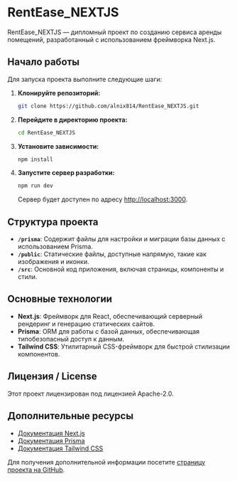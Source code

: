 # RentEase_NEXTJS

RentEase_NEXTJS — дипломный проект по созданию сервиса аренды помещений, разработанный с использованием фреймворка Next.js.

## Начало работы

Для запуска проекта выполните следующие шаги:

1. **Клонируйте репозиторий:**

   ```bash
   git clone https://github.com/alnix814/RentEase_NEXTJS.git
   ```

2. **Перейдите в директорию проекта:**

   ```bash
   cd RentEase_NEXTJS
   ```

3. **Установите зависимости:**

   ```bash
   npm install
   ```

4. **Запустите сервер разработки:**

   ```bash
   npm run dev
   ```

   Сервер будет доступен по адресу [http://localhost:3000](http://localhost:3000).

## Структура проекта

- **`/prisma`**: Содержит файлы для настройки и миграции базы данных с использованием Prisma.
- **`/public`**: Статические файлы, доступные напрямую, такие как изображения и иконки.
- **`/src`**: Основной код приложения, включая страницы, компоненты и стили.

## Основные технологии

- **Next.js**: Фреймворк для React, обеспечивающий серверный рендеринг и генерацию статических сайтов.
- **Prisma**: ORM для работы с базой данных, обеспечивающая типобезопасный доступ к данным.
- **Tailwind CSS**: Утилитарный CSS-фреймворк для быстрой стилизации компонентов.

## Лицензия / License

Этот проект лицензирован под лицензией Apache-2.0.

## Дополнительные ресурсы

- [Документация Next.js](https://nextjs.org/docs)
- [Документация Prisma](https://www.prisma.io/docs)
- [Документация Tailwind CSS](https://tailwindcss.com/docs)

Для получения дополнительной информации посетите [страницу проекта на GitHub](https://github.com/alnix814/RentEase_NEXTJS).
